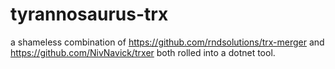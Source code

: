 # tyrannosaurus-trx

a shameless combination of https://github.com/rndsolutions/trx-merger and https://github.com/NivNavick/trxer both rolled into a dotnet tool.

